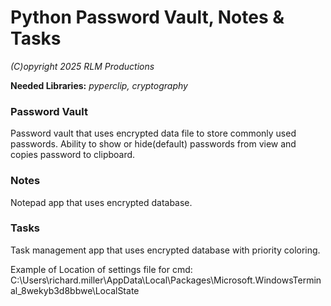 # Python Password Vault, Notes & Tasks
*(C)opyright 2025 RLM Productions*

<b>Needed Libraries:</b> *pyperclip, cryptography*

### Password Vault
Password vault that uses encrypted data file to store commonly used passwords. Ability to show or hide(default) passwords from view and copies password to clipboard.

### Notes
Notepad app that uses encrypted database.

### Tasks
Task management app that uses encrypted database with priority coloring.

Example of Location of settings file for cmd: C:\Users\richard.miller\AppData\Local\Packages\Microsoft.WindowsTerminal_8wekyb3d8bbwe\LocalState
